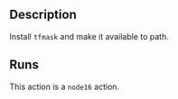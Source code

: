 ## Description

Install `tfmask` and make it available to path.

## Runs

This action is a `node16` action.


